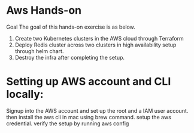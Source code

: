 # Aws Hands-on 
Goal
The goal of this hands-on exercise is as below.
1. Create two Kubernetes clusters in the AWS cloud through Terraform
2. Deploy Redis cluster across two clusters in high availability setup through helm chart.
3. Destroy the infra after completing the setup.


# Setting up AWS account and CLI locally: 

Signup into the AWS account and set up the root and a IAM user account. then install the aws cli in mac using brew command.
setup the aws credential. verify the setup by running aws config

